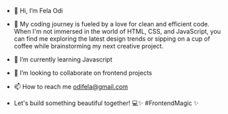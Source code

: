 - 👋 Hi, I’m Fela Odi
- 👀 My coding journey is fueled by a love for clean and efficient code. When I'm not immersed in the world of HTML, CSS, and JavaScript, you can find me exploring the latest design trends or sipping on a cup of coffee while brainstorming my next creative project. 







- 🌱 I’m currently learning Javascript 
- 💞️ I’m looking to collaborate on frontend projects
- 📫 How to reach me odifela@gmail.com

- Let's build something beautiful together! 💻✨ #FrontendMagic ✨

<!---
Felzon/Felzon is a ✨ special ✨ repository because its `README.md` (this file) appears on your GitHub profile.
You can click the Preview link to take a look at your changes.
--->
